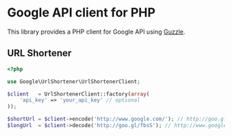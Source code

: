 # Google API client for PHP

This library provides a PHP client for Google API using [Guzzle](http://guzzlephp.org/).

## URL Shortener

```php
<?php

use Google\UrlShortener\UrlShortenerClient;

$client   = UrlShortenerClient::factory(array(
    'api_key' => 'your_api_key' // optional
));

$shortUrl = $client->encode('http://www.google.com/'); // http://goo.gl/fbsS
$longUrl  = $client->decode('http://goo.gl/fbsS'); // http://www.google.com/
```